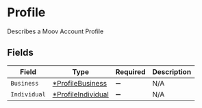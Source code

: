 # Profile

Describes a Moov Account Profile


## Fields

| Field                                                          | Type                                                           | Required                                                       | Description                                                    |
| -------------------------------------------------------------- | -------------------------------------------------------------- | -------------------------------------------------------------- | -------------------------------------------------------------- |
| `Business`                                                     | [*ProfileBusiness](../../models/shared/profilebusiness.md)     | :heavy_minus_sign:                                             | N/A                                                            |
| `Individual`                                                   | [*ProfileIndividual](../../models/shared/profileindividual.md) | :heavy_minus_sign:                                             | N/A                                                            |